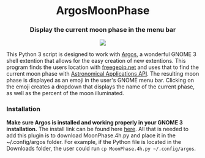 <h1 align="center">ArgosMoonPhase</h1>

<h3 align="center">Display the current moon phase in the menu bar</h3>

<div align="center"><img src ="https://user-images.githubusercontent.com/25762130/31857400-d6b9b5b4-b6ab-11e7-90a1-a66bcf07ac57.png" /></div>

This Python 3 script is designed to work with <a href="https://github.com/p-e-w/argos">Argos</a>, a wonderful GNOME 3 shell extention that allows for the easy creation of new extentions.  This program finds the users location with <a href= "https://freegeoip.net/">freegeoip.net</a> and uses that to find the current moon phase with <a href="http://aa.usno.navy.mil/data/docs/api.php">Astronomical Applications API</a>.  The resulting moon phase is displayed as an emoji in the user's GNOME menu bar.  Clicking on the emoji creates a dropdown that displays the name of the current phase, as well as the percent of the moon illuminated.  
</html>

### Installation
**Make sure Argos is installed and working properly in your GNOME 3 installation.**  The install link can be found here <a href="https://extensions.gnome.org/extension/1176/argos/">here</a>.  All that is needed to add this plugin is to download MoonPhase.4h.py and place it in the ~/.config/argos folder.  For example, if the Python file is located in the Downloads folder, the user could run `cp MoonPhase.4h.py ~/.config/argos`.
